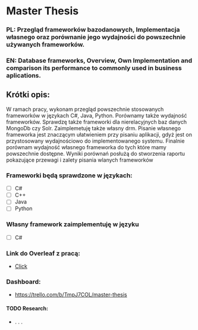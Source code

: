 # Master Thesis
### PL: Przegląd frameworków bazodanowych, Implementacja własnego oraz porównanie jego wydajności do powszechnie używanych frameworków.
### EN: Database frameworks, Overview, Own Implementation and comparison its performance to commonly used in business aplications.

## Krótki opis:
W ramach pracy, wykonam przegląd powszechnie stosowanych frameworków w językach C#, Java, Python. Porównamy także wydajność frameworków. Sprawdzę także frameworki dla nierelacyjnych baz danych MongoDb czy Solr. Zaimplemetuję także własny drm. Pisanie własnego frameworka jest znaczącym ułatwieniem przy pisaniu aplikacji, gdyż jest on przystosowany wydajnościowo do implementowanego systemu. Finalnie porównam wydajność własnego frameworka do tych które mamy powszechnie dostępne. Wyniki porównań posłużą do stworzenia raportu pokazujące przewagi i zalety pisania wlanych frameworków

### Frameworki będą sprawdzone w językach:
- [ ] C#
- [ ] C++
- [ ] Java
- [ ] Python

### Własny framework zaimplementuję w języku 
- [ ] C#
### Link do Overleaf z pracą:
  - [Click](https://www.overleaf.com/project/6622366cf6afcb0be84f1ec8)
### Dashboard:
- https://trello.com/b/TmpJ7COL/master-thesis

#### TODO Research:
 - . . .